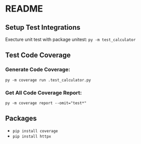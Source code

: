# README

## Setup Test Integrations
Execture unit test with package unitest: `py -m test_calculator`
## Test Code Coverage

### Generate Code Coverage:
`py -m coverage run .test_calculator.py`

### Get All Code Coverage Report: 
`py -m coverage report --omit="test*"`


## Packages
- `pip install coverage`
- `pip install httpx`


